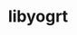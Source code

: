 ---
title: "libyogrt"
layout: cache
categories: [package, develop]
meta: {"versions": ["1.27", "1.33"], "compilers": ["gcc@=11.1.0", "gcc@=11.3.0", "gcc@=7.5.0"], "oss": ["ubuntu18.04", "ubuntu20.04", "ubuntu22.04"], "platforms": ["linux"], "targets": ["ppc64le", "x86_64", "x86_64_v3"], "stacks": ["e4s", "e4s-power", "radiuss", "root", "tutorial"], "num_specs": 109, "num_specs_by_stack": {"tutorial": 79, "root": 109, "radiuss": 79, "e4s-power": 13, "e4s": 12}}
spec_details: [{"hash": "2xsd5gxceiof2kqdtdw2prwpg5ag4x66", "compiler": "gcc@=7.5.0", "versions": ["1.27"], "os": "ubuntu18.04", "platform": "linux", "target": "x86_64", "variants": ["scheduler=slurm", "~static"], "stacks": ["tutorial", "root", "radiuss"], "size": "-", "tarball": "https://binaries.spack.io/develop/build_cache/linux-ubuntu18.04-x86_64/gcc-7.5.0/libyogrt-1.27/linux-ubuntu18.04-x86_64-gcc-7.5.0-libyogrt-1.27-2xsd5gxceiof2kqdtdw2prwpg5ag4x66.spack"}, {"hash": "3dbn3vjfmlvuyaulnp3yu4ix4l4pnv64", "compiler": "gcc@=7.5.0", "versions": ["1.27"], "os": "ubuntu18.04", "platform": "linux", "target": "x86_64", "variants": ["build_system=autotools", "scheduler=slurm", "~static"], "stacks": ["tutorial", "root", "radiuss"], "size": "-", "tarball": "https://binaries.spack.io/develop/build_cache/linux-ubuntu18.04-x86_64/gcc-7.5.0/libyogrt-1.27/linux-ubuntu18.04-x86_64-gcc-7.5.0-libyogrt-1.27-3dbn3vjfmlvuyaulnp3yu4ix4l4pnv64.spack"}, {"hash": "3urw6vyrtnrf2ba2fmgk3jhtoo3o47g3", "compiler": "gcc@=7.5.0", "versions": ["1.27"], "os": "ubuntu18.04", "platform": "linux", "target": "x86_64", "variants": ["scheduler=slurm", "~static"], "stacks": ["tutorial", "root", "radiuss"], "size": "-", "tarball": "https://binaries.spack.io/develop/build_cache/linux-ubuntu18.04-x86_64/gcc-7.5.0/libyogrt-1.27/linux-ubuntu18.04-x86_64-gcc-7.5.0-libyogrt-1.27-3urw6vyrtnrf2ba2fmgk3jhtoo3o47g3.spack"}, {"hash": "6expl2rbfx3zmfio52ncfyr2cpcaadue", "compiler": "gcc@=7.5.0", "versions": ["1.27"], "os": "ubuntu18.04", "platform": "linux", "target": "x86_64", "variants": ["scheduler=slurm", "~static"], "stacks": ["tutorial", "root", "radiuss"], "size": "-", "tarball": "https://binaries.spack.io/develop/build_cache/linux-ubuntu18.04-x86_64/gcc-7.5.0/libyogrt-1.27/linux-ubuntu18.04-x86_64-gcc-7.5.0-libyogrt-1.27-6expl2rbfx3zmfio52ncfyr2cpcaadue.spack"}, {"hash": "2ftvh5n3e6yfwxdt6rf6yrcs6666uq6r", "compiler": "gcc@=7.5.0", "versions": ["1.27"], "os": "ubuntu18.04", "platform": "linux", "target": "x86_64", "variants": ["scheduler=slurm", "~static"], "stacks": ["tutorial", "root", "radiuss"], "size": "-", "tarball": "https://binaries.spack.io/develop/build_cache/linux-ubuntu18.04-x86_64/gcc-7.5.0/libyogrt-1.27/linux-ubuntu18.04-x86_64-gcc-7.5.0-libyogrt-1.27-2ftvh5n3e6yfwxdt6rf6yrcs6666uq6r.spack"}, {"hash": "23a2e22keudpui32njzvuv6ouekbyqqd", "compiler": "gcc@=7.5.0", "versions": ["1.27"], "os": "ubuntu18.04", "platform": "linux", "target": "x86_64", "variants": ["build_system=autotools", "scheduler=slurm", "~static"], "stacks": ["tutorial", "root", "radiuss"], "size": "-", "tarball": "https://binaries.spack.io/develop/build_cache/linux-ubuntu18.04-x86_64/gcc-7.5.0/libyogrt-1.27/linux-ubuntu18.04-x86_64-gcc-7.5.0-libyogrt-1.27-23a2e22keudpui32njzvuv6ouekbyqqd.spack"}, {"hash": "2go2qvkem4zkmw6m7rjbskcg52lsthh3", "compiler": "gcc@=7.5.0", "versions": ["1.27"], "os": "ubuntu18.04", "platform": "linux", "target": "x86_64", "variants": ["scheduler=slurm", "~static"], "stacks": ["tutorial", "root", "radiuss"], "size": "-", "tarball": "https://binaries.spack.io/develop/build_cache/linux-ubuntu18.04-x86_64/gcc-7.5.0/libyogrt-1.27/linux-ubuntu18.04-x86_64-gcc-7.5.0-libyogrt-1.27-2go2qvkem4zkmw6m7rjbskcg52lsthh3.spack"}, {"hash": "kvzp6elltyghju7aoniqp7it7lryizg4", "compiler": "gcc@=7.5.0", "versions": ["1.27"], "os": "ubuntu18.04", "platform": "linux", "target": "x86_64", "variants": ["scheduler=slurm", "~static"], "stacks": ["tutorial", "root", "radiuss"], "size": "-", "tarball": "https://binaries.spack.io/develop/build_cache/linux-ubuntu18.04-x86_64/gcc-7.5.0/libyogrt-1.27/linux-ubuntu18.04-x86_64-gcc-7.5.0-libyogrt-1.27-kvzp6elltyghju7aoniqp7it7lryizg4.spack"}, {"hash": "cycgrzl57drqq4ufs5buexd6rmg6kj4r", "compiler": "gcc@=7.5.0", "versions": ["1.27"], "os": "ubuntu18.04", "platform": "linux", "target": "x86_64", "variants": ["scheduler=slurm", "~static"], "stacks": ["tutorial", "root", "radiuss"], "size": "-", "tarball": "https://binaries.spack.io/develop/build_cache/linux-ubuntu18.04-x86_64/gcc-7.5.0/libyogrt-1.27/linux-ubuntu18.04-x86_64-gcc-7.5.0-libyogrt-1.27-cycgrzl57drqq4ufs5buexd6rmg6kj4r.spack"}, {"hash": "5hwmholak5cuhfi25cnouiqvzonnlsxq", "compiler": "gcc@=7.5.0", "versions": ["1.27"], "os": "ubuntu18.04", "platform": "linux", "target": "x86_64", "variants": ["scheduler=slurm", "~static"], "stacks": ["tutorial", "root", "radiuss"], "size": "-", "tarball": "https://binaries.spack.io/develop/build_cache/linux-ubuntu18.04-x86_64/gcc-7.5.0/libyogrt-1.27/linux-ubuntu18.04-x86_64-gcc-7.5.0-libyogrt-1.27-5hwmholak5cuhfi25cnouiqvzonnlsxq.spack"}, {"hash": "4lhwpztwkguay2734x44houdfjqgh5yk", "compiler": "gcc@=7.5.0", "versions": ["1.27"], "os": "ubuntu18.04", "platform": "linux", "target": "x86_64", "variants": ["scheduler=slurm", "~static"], "stacks": ["tutorial", "root", "radiuss"], "size": "-", "tarball": "https://binaries.spack.io/develop/build_cache/linux-ubuntu18.04-x86_64/gcc-7.5.0/libyogrt-1.27/linux-ubuntu18.04-x86_64-gcc-7.5.0-libyogrt-1.27-4lhwpztwkguay2734x44houdfjqgh5yk.spack"}, {"hash": "begzskavm35yvqrvejlbbdoto67exnwj", "compiler": "gcc@=7.5.0", "versions": ["1.27"], "os": "ubuntu18.04", "platform": "linux", "target": "x86_64", "variants": ["scheduler=slurm", "~static"], "stacks": ["tutorial", "root", "radiuss"], "size": "-", "tarball": "https://binaries.spack.io/develop/build_cache/linux-ubuntu18.04-x86_64/gcc-7.5.0/libyogrt-1.27/linux-ubuntu18.04-x86_64-gcc-7.5.0-libyogrt-1.27-begzskavm35yvqrvejlbbdoto67exnwj.spack"}, {"hash": "6z4nq2yxttloeirgzml7yd7v32tn425c", "compiler": "gcc@=7.5.0", "versions": ["1.27"], "os": "ubuntu18.04", "platform": "linux", "target": "x86_64", "variants": ["build_system=autotools", "scheduler=slurm", "~static"], "stacks": ["tutorial", "root", "radiuss"], "size": "-", "tarball": "https://binaries.spack.io/develop/build_cache/linux-ubuntu18.04-x86_64/gcc-7.5.0/libyogrt-1.27/linux-ubuntu18.04-x86_64-gcc-7.5.0-libyogrt-1.27-6z4nq2yxttloeirgzml7yd7v32tn425c.spack"}, {"hash": "h2ujdod5f5smisc3qanu2mz7yoxe4a7l", "compiler": "gcc@=7.5.0", "versions": ["1.27"], "os": "ubuntu18.04", "platform": "linux", "target": "x86_64", "variants": ["build_system=autotools", "scheduler=slurm", "~static"], "stacks": ["tutorial", "root", "radiuss"], "size": "-", "tarball": "https://binaries.spack.io/develop/build_cache/linux-ubuntu18.04-x86_64/gcc-7.5.0/libyogrt-1.27/linux-ubuntu18.04-x86_64-gcc-7.5.0-libyogrt-1.27-h2ujdod5f5smisc3qanu2mz7yoxe4a7l.spack"}, {"hash": "7iaj2lduqub3r53kchlxog7k5hzdfqfa", "compiler": "gcc@=7.5.0", "versions": ["1.27"], "os": "ubuntu18.04", "platform": "linux", "target": "x86_64", "variants": ["scheduler=slurm", "~static"], "stacks": ["tutorial", "root", "radiuss"], "size": "-", "tarball": "https://binaries.spack.io/develop/build_cache/linux-ubuntu18.04-x86_64/gcc-7.5.0/libyogrt-1.27/linux-ubuntu18.04-x86_64-gcc-7.5.0-libyogrt-1.27-7iaj2lduqub3r53kchlxog7k5hzdfqfa.spack"}, {"hash": "gii3sfqqxnjdi4wxcz7ualhsnhaom5uf", "compiler": "gcc@=7.5.0", "versions": ["1.27"], "os": "ubuntu18.04", "platform": "linux", "target": "x86_64", "variants": ["scheduler=slurm", "~static"], "stacks": ["tutorial", "root", "radiuss"], "size": "-", "tarball": "https://binaries.spack.io/develop/build_cache/linux-ubuntu18.04-x86_64/gcc-7.5.0/libyogrt-1.27/linux-ubuntu18.04-x86_64-gcc-7.5.0-libyogrt-1.27-gii3sfqqxnjdi4wxcz7ualhsnhaom5uf.spack"}, {"hash": "a5d7amukjqeniov4kwx7d5cpvkrd7gch", "compiler": "gcc@=7.5.0", "versions": ["1.27"], "os": "ubuntu18.04", "platform": "linux", "target": "x86_64", "variants": ["scheduler=slurm", "~static"], "stacks": ["tutorial", "root", "radiuss"], "size": "-", "tarball": "https://binaries.spack.io/develop/build_cache/linux-ubuntu18.04-x86_64/gcc-7.5.0/libyogrt-1.27/linux-ubuntu18.04-x86_64-gcc-7.5.0-libyogrt-1.27-a5d7amukjqeniov4kwx7d5cpvkrd7gch.spack"}, {"hash": "hiyjovcypt2bzfxlhvn7vrfvxyazf7vi", "compiler": "gcc@=7.5.0", "versions": ["1.27"], "os": "ubuntu18.04", "platform": "linux", "target": "x86_64", "variants": ["scheduler=slurm", "~static"], "stacks": ["tutorial", "root", "radiuss"], "size": "-", "tarball": "https://binaries.spack.io/develop/build_cache/linux-ubuntu18.04-x86_64/gcc-7.5.0/libyogrt-1.27/linux-ubuntu18.04-x86_64-gcc-7.5.0-libyogrt-1.27-hiyjovcypt2bzfxlhvn7vrfvxyazf7vi.spack"}, {"hash": "g6jgwb46u4frdsas4bjkxsk4tdc5ed6x", "compiler": "gcc@=7.5.0", "versions": ["1.27"], "os": "ubuntu18.04", "platform": "linux", "target": "x86_64", "variants": ["scheduler=slurm", "~static"], "stacks": ["tutorial", "root", "radiuss"], "size": "-", "tarball": "https://binaries.spack.io/develop/build_cache/linux-ubuntu18.04-x86_64/gcc-7.5.0/libyogrt-1.27/linux-ubuntu18.04-x86_64-gcc-7.5.0-libyogrt-1.27-g6jgwb46u4frdsas4bjkxsk4tdc5ed6x.spack"}, {"hash": "4y4ongdxdwsiirbjbess6k7mlvk5xxeh", "compiler": "gcc@=7.5.0", "versions": ["1.27"], "os": "ubuntu18.04", "platform": "linux", "target": "x86_64", "variants": ["scheduler=slurm", "~static"], "stacks": ["tutorial", "root", "radiuss"], "size": "-", "tarball": "https://binaries.spack.io/develop/build_cache/linux-ubuntu18.04-x86_64/gcc-7.5.0/libyogrt-1.27/linux-ubuntu18.04-x86_64-gcc-7.5.0-libyogrt-1.27-4y4ongdxdwsiirbjbess6k7mlvk5xxeh.spack"}, {"hash": "7iatahg5lz7qbvp4e3ayigquj4mw6u6k", "compiler": "gcc@=7.5.0", "versions": ["1.27"], "os": "ubuntu18.04", "platform": "linux", "target": "x86_64", "variants": ["scheduler=slurm", "~static"], "stacks": ["tutorial", "root", "radiuss"], "size": "-", "tarball": "https://binaries.spack.io/develop/build_cache/linux-ubuntu18.04-x86_64/gcc-7.5.0/libyogrt-1.27/linux-ubuntu18.04-x86_64-gcc-7.5.0-libyogrt-1.27-7iatahg5lz7qbvp4e3ayigquj4mw6u6k.spack"}, {"hash": "h5t3vlut4cfcah6t5qi6rfggng27dobm", "compiler": "gcc@=7.5.0", "versions": ["1.27"], "os": "ubuntu18.04", "platform": "linux", "target": "x86_64", "variants": ["scheduler=slurm", "~static"], "stacks": ["tutorial", "root", "radiuss"], "size": "-", "tarball": "https://binaries.spack.io/develop/build_cache/linux-ubuntu18.04-x86_64/gcc-7.5.0/libyogrt-1.27/linux-ubuntu18.04-x86_64-gcc-7.5.0-libyogrt-1.27-h5t3vlut4cfcah6t5qi6rfggng27dobm.spack"}, {"hash": "aw4pqfr2ts5tfyanxbiv6e4kwpkdmag3", "compiler": "gcc@=7.5.0", "versions": ["1.27"], "os": "ubuntu18.04", "platform": "linux", "target": "x86_64", "variants": ["scheduler=slurm", "~static"], "stacks": ["tutorial", "root", "radiuss"], "size": "-", "tarball": "https://binaries.spack.io/develop/build_cache/linux-ubuntu18.04-x86_64/gcc-7.5.0/libyogrt-1.27/linux-ubuntu18.04-x86_64-gcc-7.5.0-libyogrt-1.27-aw4pqfr2ts5tfyanxbiv6e4kwpkdmag3.spack"}, {"hash": "gukqwsm3qfsq5wkxcobzhu22ungv5xr5", "compiler": "gcc@=7.5.0", "versions": ["1.27"], "os": "ubuntu18.04", "platform": "linux", "target": "x86_64", "variants": ["scheduler=slurm", "~static"], "stacks": ["tutorial", "root", "radiuss"], "size": "-", "tarball": "https://binaries.spack.io/develop/build_cache/linux-ubuntu18.04-x86_64/gcc-7.5.0/libyogrt-1.27/linux-ubuntu18.04-x86_64-gcc-7.5.0-libyogrt-1.27-gukqwsm3qfsq5wkxcobzhu22ungv5xr5.spack"}, {"hash": "ajig2qqj2dy2au6wve4nm6lc7j3242l7", "compiler": "gcc@=7.5.0", "versions": ["1.27"], "os": "ubuntu18.04", "platform": "linux", "target": "x86_64", "variants": ["scheduler=slurm", "~static"], "stacks": ["tutorial", "root", "radiuss"], "size": "-", "tarball": "https://binaries.spack.io/develop/build_cache/linux-ubuntu18.04-x86_64/gcc-7.5.0/libyogrt-1.27/linux-ubuntu18.04-x86_64-gcc-7.5.0-libyogrt-1.27-ajig2qqj2dy2au6wve4nm6lc7j3242l7.spack"}, {"hash": "k34aj6wevxzjm2fvrpvq66bt3lpwps2m", "compiler": "gcc@=7.5.0", "versions": ["1.27"], "os": "ubuntu18.04", "platform": "linux", "target": "x86_64", "variants": ["scheduler=slurm", "~static"], "stacks": ["tutorial", "root", "radiuss"], "size": "-", "tarball": "https://binaries.spack.io/develop/build_cache/linux-ubuntu18.04-x86_64/gcc-7.5.0/libyogrt-1.27/linux-ubuntu18.04-x86_64-gcc-7.5.0-libyogrt-1.27-k34aj6wevxzjm2fvrpvq66bt3lpwps2m.spack"}, {"hash": "6n2x426fu7mst4azeujxbmtb5a5bttmc", "compiler": "gcc@=7.5.0", "versions": ["1.27"], "os": "ubuntu18.04", "platform": "linux", "target": "x86_64", "variants": ["scheduler=slurm", "~static"], "stacks": ["tutorial", "root", "radiuss"], "size": "-", "tarball": "https://binaries.spack.io/develop/build_cache/linux-ubuntu18.04-x86_64/gcc-7.5.0/libyogrt-1.27/linux-ubuntu18.04-x86_64-gcc-7.5.0-libyogrt-1.27-6n2x426fu7mst4azeujxbmtb5a5bttmc.spack"}, {"hash": "hwtogmy5oc3ixxqggigow6opnjb3o2ms", "compiler": "gcc@=7.5.0", "versions": ["1.27"], "os": "ubuntu18.04", "platform": "linux", "target": "x86_64", "variants": ["scheduler=slurm", "~static"], "stacks": ["tutorial", "root", "radiuss"], "size": "-", "tarball": "https://binaries.spack.io/develop/build_cache/linux-ubuntu18.04-x86_64/gcc-7.5.0/libyogrt-1.27/linux-ubuntu18.04-x86_64-gcc-7.5.0-libyogrt-1.27-hwtogmy5oc3ixxqggigow6opnjb3o2ms.spack"}, {"hash": "byshd3ma7xobcsbp2tym2lk5c7snvl4p", "compiler": "gcc@=7.5.0", "versions": ["1.27"], "os": "ubuntu18.04", "platform": "linux", "target": "x86_64", "variants": ["scheduler=slurm", "~static"], "stacks": ["tutorial", "root", "radiuss"], "size": "-", "tarball": "https://binaries.spack.io/develop/build_cache/linux-ubuntu18.04-x86_64/gcc-7.5.0/libyogrt-1.27/linux-ubuntu18.04-x86_64-gcc-7.5.0-libyogrt-1.27-byshd3ma7xobcsbp2tym2lk5c7snvl4p.spack"}, {"hash": "fb2he2d5mogsrlsgevfywaqtibjmmp25", "compiler": "gcc@=7.5.0", "versions": ["1.27"], "os": "ubuntu18.04", "platform": "linux", "target": "x86_64", "variants": ["scheduler=slurm", "~static"], "stacks": ["tutorial", "root", "radiuss"], "size": "-", "tarball": "https://binaries.spack.io/develop/build_cache/linux-ubuntu18.04-x86_64/gcc-7.5.0/libyogrt-1.27/linux-ubuntu18.04-x86_64-gcc-7.5.0-libyogrt-1.27-fb2he2d5mogsrlsgevfywaqtibjmmp25.spack"}, {"hash": "c6bysk7abdlvtcr27kbp2pz2janzpvnb", "compiler": "gcc@=7.5.0", "versions": ["1.27"], "os": "ubuntu18.04", "platform": "linux", "target": "x86_64", "variants": ["scheduler=slurm", "~static"], "stacks": ["tutorial", "root", "radiuss"], "size": "-", "tarball": "https://binaries.spack.io/develop/build_cache/linux-ubuntu18.04-x86_64/gcc-7.5.0/libyogrt-1.27/linux-ubuntu18.04-x86_64-gcc-7.5.0-libyogrt-1.27-c6bysk7abdlvtcr27kbp2pz2janzpvnb.spack"}, {"hash": "kc3s3k5lyefeoabincfoijhnzoawqi6x", "compiler": "gcc@=7.5.0", "versions": ["1.27"], "os": "ubuntu18.04", "platform": "linux", "target": "x86_64", "variants": ["scheduler=slurm", "~static"], "stacks": ["tutorial", "root", "radiuss"], "size": "-", "tarball": "https://binaries.spack.io/develop/build_cache/linux-ubuntu18.04-x86_64/gcc-7.5.0/libyogrt-1.27/linux-ubuntu18.04-x86_64-gcc-7.5.0-libyogrt-1.27-kc3s3k5lyefeoabincfoijhnzoawqi6x.spack"}, {"hash": "asplfccwixln7i5hmx4bwnuh4bwpisjg", "compiler": "gcc@=7.5.0", "versions": ["1.27"], "os": "ubuntu18.04", "platform": "linux", "target": "x86_64", "variants": ["scheduler=slurm", "~static"], "stacks": ["tutorial", "root", "radiuss"], "size": "-", "tarball": "https://binaries.spack.io/develop/build_cache/linux-ubuntu18.04-x86_64/gcc-7.5.0/libyogrt-1.27/linux-ubuntu18.04-x86_64-gcc-7.5.0-libyogrt-1.27-asplfccwixln7i5hmx4bwnuh4bwpisjg.spack"}, {"hash": "jlyd3aya3nro4ymp2by4lq5h4op6vz2t", "compiler": "gcc@=7.5.0", "versions": ["1.27"], "os": "ubuntu18.04", "platform": "linux", "target": "x86_64", "variants": ["scheduler=slurm", "~static"], "stacks": ["tutorial", "root", "radiuss"], "size": "-", "tarball": "https://binaries.spack.io/develop/build_cache/linux-ubuntu18.04-x86_64/gcc-7.5.0/libyogrt-1.27/linux-ubuntu18.04-x86_64-gcc-7.5.0-libyogrt-1.27-jlyd3aya3nro4ymp2by4lq5h4op6vz2t.spack"}, {"hash": "coenrf5kytuyldendk3lqa6yiztpnosm", "compiler": "gcc@=7.5.0", "versions": ["1.27"], "os": "ubuntu18.04", "platform": "linux", "target": "x86_64", "variants": ["scheduler=slurm", "~static"], "stacks": ["tutorial", "root", "radiuss"], "size": "-", "tarball": "https://binaries.spack.io/develop/build_cache/linux-ubuntu18.04-x86_64/gcc-7.5.0/libyogrt-1.27/linux-ubuntu18.04-x86_64-gcc-7.5.0-libyogrt-1.27-coenrf5kytuyldendk3lqa6yiztpnosm.spack"}, {"hash": "j5wcilftxcdtmm3unlovvjuur6ldlrgb", "compiler": "gcc@=7.5.0", "versions": ["1.27"], "os": "ubuntu18.04", "platform": "linux", "target": "x86_64", "variants": ["scheduler=slurm", "~static"], "stacks": ["tutorial", "root", "radiuss"], "size": "-", "tarball": "https://binaries.spack.io/develop/build_cache/linux-ubuntu18.04-x86_64/gcc-7.5.0/libyogrt-1.27/linux-ubuntu18.04-x86_64-gcc-7.5.0-libyogrt-1.27-j5wcilftxcdtmm3unlovvjuur6ldlrgb.spack"}, {"hash": "bgnmnaba5duqkvujex4b7aickqm5asu4", "compiler": "gcc@=7.5.0", "versions": ["1.27"], "os": "ubuntu18.04", "platform": "linux", "target": "x86_64", "variants": ["build_system=autotools", "scheduler=slurm", "~static"], "stacks": ["tutorial", "root", "radiuss"], "size": "-", "tarball": "https://binaries.spack.io/develop/build_cache/linux-ubuntu18.04-x86_64/gcc-7.5.0/libyogrt-1.27/linux-ubuntu18.04-x86_64-gcc-7.5.0-libyogrt-1.27-bgnmnaba5duqkvujex4b7aickqm5asu4.spack"}, {"hash": "ibclgympgxhrbgpzpbi635j6ywrqr2tu", "compiler": "gcc@=7.5.0", "versions": ["1.27"], "os": "ubuntu18.04", "platform": "linux", "target": "x86_64", "variants": ["scheduler=slurm", "~static"], "stacks": ["tutorial", "root", "radiuss"], "size": "-", "tarball": "https://binaries.spack.io/develop/build_cache/linux-ubuntu18.04-x86_64/gcc-7.5.0/libyogrt-1.27/linux-ubuntu18.04-x86_64-gcc-7.5.0-libyogrt-1.27-ibclgympgxhrbgpzpbi635j6ywrqr2tu.spack"}, {"hash": "e3r4otw7kiiqkmq64zexgj7uuckchm6m", "compiler": "gcc@=7.5.0", "versions": ["1.27"], "os": "ubuntu18.04", "platform": "linux", "target": "x86_64", "variants": ["build_system=autotools", "scheduler=slurm", "~static"], "stacks": ["tutorial", "root", "radiuss"], "size": "-", "tarball": "https://binaries.spack.io/develop/build_cache/linux-ubuntu18.04-x86_64/gcc-7.5.0/libyogrt-1.27/linux-ubuntu18.04-x86_64-gcc-7.5.0-libyogrt-1.27-e3r4otw7kiiqkmq64zexgj7uuckchm6m.spack"}, {"hash": "bkvgrf3ue7vftm7mleuhilosjz2trjr6", "compiler": "gcc@=7.5.0", "versions": ["1.27"], "os": "ubuntu18.04", "platform": "linux", "target": "x86_64", "variants": ["build_system=autotools", "scheduler=slurm", "~static"], "stacks": ["tutorial", "root", "radiuss"], "size": "-", "tarball": "https://binaries.spack.io/develop/build_cache/linux-ubuntu18.04-x86_64/gcc-7.5.0/libyogrt-1.27/linux-ubuntu18.04-x86_64-gcc-7.5.0-libyogrt-1.27-bkvgrf3ue7vftm7mleuhilosjz2trjr6.spack"}, {"hash": "g65iud3szln7wqmft5fs3jnu42olf7xw", "compiler": "gcc@=7.5.0", "versions": ["1.27"], "os": "ubuntu18.04", "platform": "linux", "target": "x86_64", "variants": ["build_system=autotools", "scheduler=slurm", "~static"], "stacks": ["tutorial", "root", "radiuss"], "size": "-", "tarball": "https://binaries.spack.io/develop/build_cache/linux-ubuntu18.04-x86_64/gcc-7.5.0/libyogrt-1.27/linux-ubuntu18.04-x86_64-gcc-7.5.0-libyogrt-1.27-g65iud3szln7wqmft5fs3jnu42olf7xw.spack"}, {"hash": "n42xvgcaefwvjrhudwqrooslqqyo7q4y", "compiler": "gcc@=7.5.0", "versions": ["1.27"], "os": "ubuntu18.04", "platform": "linux", "target": "x86_64", "variants": ["scheduler=slurm", "~static"], "stacks": ["tutorial", "root", "radiuss"], "size": "-", "tarball": "https://binaries.spack.io/develop/build_cache/linux-ubuntu18.04-x86_64/gcc-7.5.0/libyogrt-1.27/linux-ubuntu18.04-x86_64-gcc-7.5.0-libyogrt-1.27-n42xvgcaefwvjrhudwqrooslqqyo7q4y.spack"}, {"hash": "lknspeyopuf75ira2gxmghgrl4q5fhft", "compiler": "gcc@=7.5.0", "versions": ["1.27"], "os": "ubuntu18.04", "platform": "linux", "target": "x86_64", "variants": ["scheduler=slurm", "~static"], "stacks": ["tutorial", "root", "radiuss"], "size": "-", "tarball": "https://binaries.spack.io/develop/build_cache/linux-ubuntu18.04-x86_64/gcc-7.5.0/libyogrt-1.27/linux-ubuntu18.04-x86_64-gcc-7.5.0-libyogrt-1.27-lknspeyopuf75ira2gxmghgrl4q5fhft.spack"}, {"hash": "zundfb5ydl2hhmnxi7cjjwhq56v6p6xm", "compiler": "gcc@=7.5.0", "versions": ["1.27"], "os": "ubuntu18.04", "platform": "linux", "target": "x86_64", "variants": ["scheduler=slurm", "~static"], "stacks": ["tutorial", "root", "radiuss"], "size": "-", "tarball": "https://binaries.spack.io/develop/build_cache/linux-ubuntu18.04-x86_64/gcc-7.5.0/libyogrt-1.27/linux-ubuntu18.04-x86_64-gcc-7.5.0-libyogrt-1.27-zundfb5ydl2hhmnxi7cjjwhq56v6p6xm.spack"}, {"hash": "n6bvtwddhyl3sazaujdivhnubduygzw2", "compiler": "gcc@=7.5.0", "versions": ["1.27"], "os": "ubuntu18.04", "platform": "linux", "target": "x86_64", "variants": ["scheduler=slurm", "~static"], "stacks": ["tutorial", "root", "radiuss"], "size": "-", "tarball": "https://binaries.spack.io/develop/build_cache/linux-ubuntu18.04-x86_64/gcc-7.5.0/libyogrt-1.27/linux-ubuntu18.04-x86_64-gcc-7.5.0-libyogrt-1.27-n6bvtwddhyl3sazaujdivhnubduygzw2.spack"}, {"hash": "senhxd3q4qanjvetobrq2torkw3g2n42", "compiler": "gcc@=7.5.0", "versions": ["1.27"], "os": "ubuntu18.04", "platform": "linux", "target": "x86_64", "variants": ["scheduler=slurm", "~static"], "stacks": ["tutorial", "root", "radiuss"], "size": "-", "tarball": "https://binaries.spack.io/develop/build_cache/linux-ubuntu18.04-x86_64/gcc-7.5.0/libyogrt-1.27/linux-ubuntu18.04-x86_64-gcc-7.5.0-libyogrt-1.27-senhxd3q4qanjvetobrq2torkw3g2n42.spack"}, {"hash": "ojhaaxystnwdiwov2wbnpx5pv44h27ot", "compiler": "gcc@=7.5.0", "versions": ["1.27"], "os": "ubuntu18.04", "platform": "linux", "target": "x86_64", "variants": ["scheduler=slurm", "~static"], "stacks": ["tutorial", "root", "radiuss"], "size": "-", "tarball": "https://binaries.spack.io/develop/build_cache/linux-ubuntu18.04-x86_64/gcc-7.5.0/libyogrt-1.27/linux-ubuntu18.04-x86_64-gcc-7.5.0-libyogrt-1.27-ojhaaxystnwdiwov2wbnpx5pv44h27ot.spack"}, {"hash": "oeanzc5qg5vrgahrsew33n7nsytmke7g", "compiler": "gcc@=7.5.0", "versions": ["1.27"], "os": "ubuntu18.04", "platform": "linux", "target": "x86_64", "variants": ["scheduler=slurm", "~static"], "stacks": ["tutorial", "root", "radiuss"], "size": "-", "tarball": "https://binaries.spack.io/develop/build_cache/linux-ubuntu18.04-x86_64/gcc-7.5.0/libyogrt-1.27/linux-ubuntu18.04-x86_64-gcc-7.5.0-libyogrt-1.27-oeanzc5qg5vrgahrsew33n7nsytmke7g.spack"}, {"hash": "ol7pr4wxzsn6r4lbsebvzpyddnz3r7nr", "compiler": "gcc@=7.5.0", "versions": ["1.27"], "os": "ubuntu18.04", "platform": "linux", "target": "x86_64", "variants": ["build_system=autotools", "scheduler=slurm", "~static"], "stacks": ["tutorial", "root", "radiuss"], "size": "-", "tarball": "https://binaries.spack.io/develop/build_cache/linux-ubuntu18.04-x86_64/gcc-7.5.0/libyogrt-1.27/linux-ubuntu18.04-x86_64-gcc-7.5.0-libyogrt-1.27-ol7pr4wxzsn6r4lbsebvzpyddnz3r7nr.spack"}, {"hash": "wt3atvvmtfdalxm3qq43ifndkx66ldv3", "compiler": "gcc@=7.5.0", "versions": ["1.27"], "os": "ubuntu18.04", "platform": "linux", "target": "x86_64", "variants": ["scheduler=slurm", "~static"], "stacks": ["tutorial", "root", "radiuss"], "size": "-", "tarball": "https://binaries.spack.io/develop/build_cache/linux-ubuntu18.04-x86_64/gcc-7.5.0/libyogrt-1.27/linux-ubuntu18.04-x86_64-gcc-7.5.0-libyogrt-1.27-wt3atvvmtfdalxm3qq43ifndkx66ldv3.spack"}, {"hash": "lgyj7zfzzhll5uwabodk7dk6ck64mbcd", "compiler": "gcc@=7.5.0", "versions": ["1.27"], "os": "ubuntu18.04", "platform": "linux", "target": "x86_64", "variants": ["build_system=autotools", "scheduler=slurm", "~static"], "stacks": ["tutorial", "root", "radiuss"], "size": "-", "tarball": "https://binaries.spack.io/develop/build_cache/linux-ubuntu18.04-x86_64/gcc-7.5.0/libyogrt-1.27/linux-ubuntu18.04-x86_64-gcc-7.5.0-libyogrt-1.27-lgyj7zfzzhll5uwabodk7dk6ck64mbcd.spack"}, {"hash": "ud37xtt2ascxx6yt64o4car7txibw3j7", "compiler": "gcc@=7.5.0", "versions": ["1.27"], "os": "ubuntu18.04", "platform": "linux", "target": "x86_64", "variants": ["scheduler=slurm", "~static"], "stacks": ["tutorial", "root", "radiuss"], "size": "-", "tarball": "https://binaries.spack.io/develop/build_cache/linux-ubuntu18.04-x86_64/gcc-7.5.0/libyogrt-1.27/linux-ubuntu18.04-x86_64-gcc-7.5.0-libyogrt-1.27-ud37xtt2ascxx6yt64o4car7txibw3j7.spack"}, {"hash": "qy2ey5nnjka5lgwfvk6nxjbrfn2auv3h", "compiler": "gcc@=7.5.0", "versions": ["1.27"], "os": "ubuntu18.04", "platform": "linux", "target": "x86_64", "variants": ["scheduler=slurm", "~static"], "stacks": ["tutorial", "root", "radiuss"], "size": "-", "tarball": "https://binaries.spack.io/develop/build_cache/linux-ubuntu18.04-x86_64/gcc-7.5.0/libyogrt-1.27/linux-ubuntu18.04-x86_64-gcc-7.5.0-libyogrt-1.27-qy2ey5nnjka5lgwfvk6nxjbrfn2auv3h.spack"}, {"hash": "zomxtam44u3ginh3ww7ybezsxlmmjfci", "compiler": "gcc@=7.5.0", "versions": ["1.27"], "os": "ubuntu18.04", "platform": "linux", "target": "x86_64", "variants": ["build_system=autotools", "scheduler=slurm", "~static"], "stacks": ["tutorial", "root", "radiuss"], "size": "-", "tarball": "https://binaries.spack.io/develop/build_cache/linux-ubuntu18.04-x86_64/gcc-7.5.0/libyogrt-1.27/linux-ubuntu18.04-x86_64-gcc-7.5.0-libyogrt-1.27-zomxtam44u3ginh3ww7ybezsxlmmjfci.spack"}, {"hash": "ufw7lict5pltlpgf6ig6hl5qepkr2ana", "compiler": "gcc@=7.5.0", "versions": ["1.27"], "os": "ubuntu18.04", "platform": "linux", "target": "x86_64", "variants": ["scheduler=slurm", "~static"], "stacks": ["tutorial", "root", "radiuss"], "size": "-", "tarball": "https://binaries.spack.io/develop/build_cache/linux-ubuntu18.04-x86_64/gcc-7.5.0/libyogrt-1.27/linux-ubuntu18.04-x86_64-gcc-7.5.0-libyogrt-1.27-ufw7lict5pltlpgf6ig6hl5qepkr2ana.spack"}, {"hash": "wfygy4ubj25r5nso766vreoyvjutyczj", "compiler": "gcc@=7.5.0", "versions": ["1.27"], "os": "ubuntu18.04", "platform": "linux", "target": "x86_64", "variants": ["build_system=autotools", "scheduler=slurm", "~static"], "stacks": ["tutorial", "root", "radiuss"], "size": "-", "tarball": "https://binaries.spack.io/develop/build_cache/linux-ubuntu18.04-x86_64/gcc-7.5.0/libyogrt-1.27/linux-ubuntu18.04-x86_64-gcc-7.5.0-libyogrt-1.27-wfygy4ubj25r5nso766vreoyvjutyczj.spack"}, {"hash": "nspeolvoixby2kmhzl66httwi3y5nx2m", "compiler": "gcc@=7.5.0", "versions": ["1.27"], "os": "ubuntu18.04", "platform": "linux", "target": "x86_64", "variants": ["scheduler=slurm", "~static"], "stacks": ["tutorial", "root", "radiuss"], "size": "-", "tarball": "https://binaries.spack.io/develop/build_cache/linux-ubuntu18.04-x86_64/gcc-7.5.0/libyogrt-1.27/linux-ubuntu18.04-x86_64-gcc-7.5.0-libyogrt-1.27-nspeolvoixby2kmhzl66httwi3y5nx2m.spack"}, {"hash": "yv23selprnaabofjnuencla7mv3zbqg4", "compiler": "gcc@=7.5.0", "versions": ["1.27"], "os": "ubuntu18.04", "platform": "linux", "target": "x86_64", "variants": ["scheduler=slurm", "~static"], "stacks": ["tutorial", "root", "radiuss"], "size": "-", "tarball": "https://binaries.spack.io/develop/build_cache/linux-ubuntu18.04-x86_64/gcc-7.5.0/libyogrt-1.27/linux-ubuntu18.04-x86_64-gcc-7.5.0-libyogrt-1.27-yv23selprnaabofjnuencla7mv3zbqg4.spack"}, {"hash": "ypwq2dkku62pmrc7g2nfjtwpwgukz5qm", "compiler": "gcc@=7.5.0", "versions": ["1.27"], "os": "ubuntu18.04", "platform": "linux", "target": "x86_64", "variants": ["scheduler=slurm", "~static"], "stacks": ["tutorial", "root", "radiuss"], "size": "-", "tarball": "https://binaries.spack.io/develop/build_cache/linux-ubuntu18.04-x86_64/gcc-7.5.0/libyogrt-1.27/linux-ubuntu18.04-x86_64-gcc-7.5.0-libyogrt-1.27-ypwq2dkku62pmrc7g2nfjtwpwgukz5qm.spack"}, {"hash": "ua2amajdd7dozwuxggyfvlgmty7jyjmj", "compiler": "gcc@=7.5.0", "versions": ["1.27"], "os": "ubuntu18.04", "platform": "linux", "target": "x86_64", "variants": ["scheduler=slurm", "~static"], "stacks": ["tutorial", "root", "radiuss"], "size": "-", "tarball": "https://binaries.spack.io/develop/build_cache/linux-ubuntu18.04-x86_64/gcc-7.5.0/libyogrt-1.27/linux-ubuntu18.04-x86_64-gcc-7.5.0-libyogrt-1.27-ua2amajdd7dozwuxggyfvlgmty7jyjmj.spack"}, {"hash": "nl6sjgglcot2fjwymshiqpg35jfmz27d", "compiler": "gcc@=7.5.0", "versions": ["1.27"], "os": "ubuntu18.04", "platform": "linux", "target": "x86_64", "variants": ["scheduler=slurm", "~static"], "stacks": ["tutorial", "root", "radiuss"], "size": "-", "tarball": "https://binaries.spack.io/develop/build_cache/linux-ubuntu18.04-x86_64/gcc-7.5.0/libyogrt-1.27/linux-ubuntu18.04-x86_64-gcc-7.5.0-libyogrt-1.27-nl6sjgglcot2fjwymshiqpg35jfmz27d.spack"}, {"hash": "zw6hj4ojhpcp5dahh5mgdt6mal2qzegl", "compiler": "gcc@=7.5.0", "versions": ["1.27"], "os": "ubuntu18.04", "platform": "linux", "target": "x86_64", "variants": ["scheduler=slurm", "~static"], "stacks": ["tutorial", "root", "radiuss"], "size": "-", "tarball": "https://binaries.spack.io/develop/build_cache/linux-ubuntu18.04-x86_64/gcc-7.5.0/libyogrt-1.27/linux-ubuntu18.04-x86_64-gcc-7.5.0-libyogrt-1.27-zw6hj4ojhpcp5dahh5mgdt6mal2qzegl.spack"}, {"hash": "zkzo6nlm7f755cahxnjpbhrkrtfl6ize", "compiler": "gcc@=7.5.0", "versions": ["1.27"], "os": "ubuntu18.04", "platform": "linux", "target": "x86_64", "variants": ["build_system=autotools", "scheduler=slurm", "~static"], "stacks": ["tutorial", "root", "radiuss"], "size": "-", "tarball": "https://binaries.spack.io/develop/build_cache/linux-ubuntu18.04-x86_64/gcc-7.5.0/libyogrt-1.27/linux-ubuntu18.04-x86_64-gcc-7.5.0-libyogrt-1.27-zkzo6nlm7f755cahxnjpbhrkrtfl6ize.spack"}, {"hash": "rkxw4ycmdmkjixbubskt5v7omewq2sd2", "compiler": "gcc@=7.5.0", "versions": ["1.27"], "os": "ubuntu18.04", "platform": "linux", "target": "x86_64_v3", "variants": ["build_system=autotools", "scheduler=slurm", "~static"], "stacks": ["tutorial", "root", "radiuss"], "size": "-", "tarball": "https://binaries.spack.io/develop/build_cache/linux-ubuntu18.04-x86_64_v3/gcc-7.5.0/libyogrt-1.27/linux-ubuntu18.04-x86_64_v3-gcc-7.5.0-libyogrt-1.27-rkxw4ycmdmkjixbubskt5v7omewq2sd2.spack"}, {"hash": "isagcl4vhhei5aifjek5zcvoz3ga2uku", "compiler": "gcc@=7.5.0", "versions": ["1.27"], "os": "ubuntu18.04", "platform": "linux", "target": "x86_64_v3", "variants": ["build_system=autotools", "scheduler=slurm", "~static"], "stacks": ["tutorial", "root", "radiuss"], "size": "-", "tarball": "https://binaries.spack.io/develop/build_cache/linux-ubuntu18.04-x86_64_v3/gcc-7.5.0/libyogrt-1.27/linux-ubuntu18.04-x86_64_v3-gcc-7.5.0-libyogrt-1.27-isagcl4vhhei5aifjek5zcvoz3ga2uku.spack"}, {"hash": "xp32itiu6jz3kpui5qqhls3xavajmfgq", "compiler": "gcc@=7.5.0", "versions": ["1.27"], "os": "ubuntu18.04", "platform": "linux", "target": "x86_64_v3", "variants": ["build_system=autotools", "scheduler=slurm", "~static"], "stacks": ["tutorial", "root", "radiuss"], "size": "-", "tarball": "https://binaries.spack.io/develop/build_cache/linux-ubuntu18.04-x86_64_v3/gcc-7.5.0/libyogrt-1.27/linux-ubuntu18.04-x86_64_v3-gcc-7.5.0-libyogrt-1.27-xp32itiu6jz3kpui5qqhls3xavajmfgq.spack"}, {"hash": "i27s5htygod5zl3s4poknyx6n7coawdz", "compiler": "gcc@=7.5.0", "versions": ["1.27"], "os": "ubuntu18.04", "platform": "linux", "target": "x86_64_v3", "variants": ["build_system=autotools", "scheduler=slurm", "~static"], "stacks": ["tutorial", "root", "radiuss"], "size": "-", "tarball": "https://binaries.spack.io/develop/build_cache/linux-ubuntu18.04-x86_64_v3/gcc-7.5.0/libyogrt-1.27/linux-ubuntu18.04-x86_64_v3-gcc-7.5.0-libyogrt-1.27-i27s5htygod5zl3s4poknyx6n7coawdz.spack"}, {"hash": "n6cdpnhsxq6hrvq46hrmebxk2nmd37sz", "compiler": "gcc@=7.5.0", "versions": ["1.27"], "os": "ubuntu18.04", "platform": "linux", "target": "x86_64_v3", "variants": ["build_system=autotools", "scheduler=slurm", "~static"], "stacks": ["tutorial", "root", "radiuss"], "size": "-", "tarball": "https://binaries.spack.io/develop/build_cache/linux-ubuntu18.04-x86_64_v3/gcc-7.5.0/libyogrt-1.27/linux-ubuntu18.04-x86_64_v3-gcc-7.5.0-libyogrt-1.27-n6cdpnhsxq6hrvq46hrmebxk2nmd37sz.spack"}, {"hash": "vvjkreq7poecxx6tfy2rme4hxnyzjj5e", "compiler": "gcc@=7.5.0", "versions": ["1.27"], "os": "ubuntu18.04", "platform": "linux", "target": "x86_64_v3", "variants": ["build_system=autotools", "scheduler=slurm", "~static"], "stacks": ["tutorial", "root", "radiuss"], "size": "-", "tarball": "https://binaries.spack.io/develop/build_cache/linux-ubuntu18.04-x86_64_v3/gcc-7.5.0/libyogrt-1.27/linux-ubuntu18.04-x86_64_v3-gcc-7.5.0-libyogrt-1.27-vvjkreq7poecxx6tfy2rme4hxnyzjj5e.spack"}, {"hash": "zaiwhkr7ddncpolttx4ekecbeql7v73d", "compiler": "gcc@=7.5.0", "versions": ["1.27"], "os": "ubuntu18.04", "platform": "linux", "target": "x86_64_v3", "variants": ["build_system=autotools", "scheduler=slurm", "~static"], "stacks": ["tutorial", "root", "radiuss"], "size": "-", "tarball": "https://binaries.spack.io/develop/build_cache/linux-ubuntu18.04-x86_64_v3/gcc-7.5.0/libyogrt-1.27/linux-ubuntu18.04-x86_64_v3-gcc-7.5.0-libyogrt-1.27-zaiwhkr7ddncpolttx4ekecbeql7v73d.spack"}, {"hash": "zcd2v33mppokc3ssbtk3of3rscfiwmrw", "compiler": "gcc@=7.5.0", "versions": ["1.27"], "os": "ubuntu18.04", "platform": "linux", "target": "x86_64_v3", "variants": ["build_system=autotools", "scheduler=slurm", "~static"], "stacks": ["tutorial", "root", "radiuss"], "size": "-", "tarball": "https://binaries.spack.io/develop/build_cache/linux-ubuntu18.04-x86_64_v3/gcc-7.5.0/libyogrt-1.27/linux-ubuntu18.04-x86_64_v3-gcc-7.5.0-libyogrt-1.27-zcd2v33mppokc3ssbtk3of3rscfiwmrw.spack"}, {"hash": "3c5adrh4kgsxrxwjm4l2xq7dpsphoemw", "compiler": "gcc@=7.5.0", "versions": ["1.33"], "os": "ubuntu18.04", "platform": "linux", "target": "x86_64_v3", "variants": ["build_system=autotools", "scheduler=slurm", "~static"], "stacks": ["root", "radiuss"], "size": "-", "tarball": "https://binaries.spack.io/develop/build_cache/linux-ubuntu18.04-x86_64_v3/gcc-7.5.0/libyogrt-1.33/linux-ubuntu18.04-x86_64_v3-gcc-7.5.0-libyogrt-1.33-3c5adrh4kgsxrxwjm4l2xq7dpsphoemw.spack"}, {"hash": "wn5rhjoszhpi5qrj6g7rgyw6swsi5bg6", "compiler": "gcc@=7.5.0", "versions": ["1.27"], "os": "ubuntu18.04", "platform": "linux", "target": "x86_64_v3", "variants": ["build_system=autotools", "scheduler=slurm", "~static"], "stacks": ["tutorial", "root", "radiuss"], "size": "-", "tarball": "https://binaries.spack.io/develop/build_cache/linux-ubuntu18.04-x86_64_v3/gcc-7.5.0/libyogrt-1.27/linux-ubuntu18.04-x86_64_v3-gcc-7.5.0-libyogrt-1.27-wn5rhjoszhpi5qrj6g7rgyw6swsi5bg6.spack"}, {"hash": "jfwtczgbt7bqs5emyclovqnvbzbl7j5c", "compiler": "gcc@=7.5.0", "versions": ["1.33"], "os": "ubuntu18.04", "platform": "linux", "target": "x86_64_v3", "variants": ["build_system=autotools", "scheduler=slurm", "~static"], "stacks": ["root", "radiuss"], "size": "-", "tarball": "https://binaries.spack.io/develop/build_cache/linux-ubuntu18.04-x86_64_v3/gcc-7.5.0/libyogrt-1.33/linux-ubuntu18.04-x86_64_v3-gcc-7.5.0-libyogrt-1.33-jfwtczgbt7bqs5emyclovqnvbzbl7j5c.spack"}, {"hash": "weysjch5aol4ovi2g2rp3s2fvxd4ebyk", "compiler": "gcc@=7.5.0", "versions": ["1.33"], "os": "ubuntu18.04", "platform": "linux", "target": "x86_64_v3", "variants": ["build_system=autotools", "scheduler=slurm", "~static"], "stacks": ["tutorial", "root", "radiuss"], "size": "-", "tarball": "https://binaries.spack.io/develop/build_cache/linux-ubuntu18.04-x86_64_v3/gcc-7.5.0/libyogrt-1.33/linux-ubuntu18.04-x86_64_v3-gcc-7.5.0-libyogrt-1.33-weysjch5aol4ovi2g2rp3s2fvxd4ebyk.spack"}, {"hash": "k6d6bvr5zvqyym5lcexlshalhsiqti7r", "compiler": "gcc@=7.5.0", "versions": ["1.33"], "os": "ubuntu18.04", "platform": "linux", "target": "x86_64_v3", "variants": ["build_system=autotools", "scheduler=slurm", "~static"], "stacks": ["root", "radiuss"], "size": "-", "tarball": "https://binaries.spack.io/develop/build_cache/linux-ubuntu18.04-x86_64_v3/gcc-7.5.0/libyogrt-1.33/linux-ubuntu18.04-x86_64_v3-gcc-7.5.0-libyogrt-1.33-k6d6bvr5zvqyym5lcexlshalhsiqti7r.spack"}, {"hash": "dusxu7hpbwgrg5rewx4mxpgticfbkczh", "compiler": "gcc@=7.5.0", "versions": ["1.33"], "os": "ubuntu18.04", "platform": "linux", "target": "x86_64_v3", "variants": ["build_system=autotools", "scheduler=slurm", "~static"], "stacks": ["root", "radiuss"], "size": "-", "tarball": "https://binaries.spack.io/develop/build_cache/linux-ubuntu18.04-x86_64_v3/gcc-7.5.0/libyogrt-1.33/linux-ubuntu18.04-x86_64_v3-gcc-7.5.0-libyogrt-1.33-dusxu7hpbwgrg5rewx4mxpgticfbkczh.spack"}, {"hash": "avlj2ehy56lvebxwuegdliakfog422lj", "compiler": "gcc@=7.5.0", "versions": ["1.33"], "os": "ubuntu18.04", "platform": "linux", "target": "x86_64_v3", "variants": ["build_system=autotools", "scheduler=slurm", "~static"], "stacks": ["tutorial", "root", "radiuss"], "size": "-", "tarball": "https://binaries.spack.io/develop/build_cache/linux-ubuntu18.04-x86_64_v3/gcc-7.5.0/libyogrt-1.33/linux-ubuntu18.04-x86_64_v3-gcc-7.5.0-libyogrt-1.33-avlj2ehy56lvebxwuegdliakfog422lj.spack"}, {"hash": "5acfnskl2il5fqgm5x64gqoi6cneyk7r", "compiler": "gcc@=7.5.0", "versions": ["1.33"], "os": "ubuntu18.04", "platform": "linux", "target": "x86_64_v3", "variants": ["build_system=autotools", "scheduler=slurm", "~static"], "stacks": ["root", "radiuss"], "size": "-", "tarball": "https://binaries.spack.io/develop/build_cache/linux-ubuntu18.04-x86_64_v3/gcc-7.5.0/libyogrt-1.33/linux-ubuntu18.04-x86_64_v3-gcc-7.5.0-libyogrt-1.33-5acfnskl2il5fqgm5x64gqoi6cneyk7r.spack"}, {"hash": "a6wt6hzh56g4lkdhud7toxiturnt3da6", "compiler": "gcc@=11.1.0", "versions": ["1.33"], "os": "ubuntu20.04", "platform": "linux", "target": "ppc64le", "variants": ["build_system=autotools", "scheduler=slurm", "~static"], "stacks": ["root", "e4s-power"], "size": "-", "tarball": "https://binaries.spack.io/develop/build_cache/linux-ubuntu20.04-ppc64le/gcc-11.1.0/libyogrt-1.33/linux-ubuntu20.04-ppc64le-gcc-11.1.0-libyogrt-1.33-a6wt6hzh56g4lkdhud7toxiturnt3da6.spack"}, {"hash": "dilj3w6x3pwlqdo4ashgijvbxplilviv", "compiler": "gcc@=11.1.0", "versions": ["1.33"], "os": "ubuntu20.04", "platform": "linux", "target": "ppc64le", "variants": ["build_system=autotools", "scheduler=slurm", "~static"], "stacks": ["root", "e4s-power"], "size": "-", "tarball": "https://binaries.spack.io/develop/build_cache/linux-ubuntu20.04-ppc64le/gcc-11.1.0/libyogrt-1.33/linux-ubuntu20.04-ppc64le-gcc-11.1.0-libyogrt-1.33-dilj3w6x3pwlqdo4ashgijvbxplilviv.spack"}, {"hash": "gnlnc5ge24wzw47qd6h4mjyho23poloh", "compiler": "gcc@=11.1.0", "versions": ["1.27"], "os": "ubuntu20.04", "platform": "linux", "target": "ppc64le", "variants": ["build_system=autotools", "scheduler=slurm", "~static"], "stacks": ["root", "e4s-power"], "size": "-", "tarball": "https://binaries.spack.io/develop/build_cache/linux-ubuntu20.04-ppc64le/gcc-11.1.0/libyogrt-1.27/linux-ubuntu20.04-ppc64le-gcc-11.1.0-libyogrt-1.27-gnlnc5ge24wzw47qd6h4mjyho23poloh.spack"}, {"hash": "q377jtdbsezu5j7pdvgocqvf5bao7kaz", "compiler": "gcc@=11.1.0", "versions": ["1.27"], "os": "ubuntu20.04", "platform": "linux", "target": "ppc64le", "variants": ["build_system=autotools", "scheduler=slurm", "~static"], "stacks": ["root", "e4s-power"], "size": "-", "tarball": "https://binaries.spack.io/develop/build_cache/linux-ubuntu20.04-ppc64le/gcc-11.1.0/libyogrt-1.27/linux-ubuntu20.04-ppc64le-gcc-11.1.0-libyogrt-1.27-q377jtdbsezu5j7pdvgocqvf5bao7kaz.spack"}, {"hash": "xdvmopdczkvp4q34ch56fzds7rvi5dpj", "compiler": "gcc@=11.1.0", "versions": ["1.27"], "os": "ubuntu20.04", "platform": "linux", "target": "ppc64le", "variants": ["build_system=autotools", "scheduler=slurm", "~static"], "stacks": ["root", "e4s-power"], "size": "-", "tarball": "https://binaries.spack.io/develop/build_cache/linux-ubuntu20.04-ppc64le/gcc-11.1.0/libyogrt-1.27/linux-ubuntu20.04-ppc64le-gcc-11.1.0-libyogrt-1.27-xdvmopdczkvp4q34ch56fzds7rvi5dpj.spack"}, {"hash": "lplom4pjg22u2vxgekc5ke3hpgjfhhtx", "compiler": "gcc@=11.1.0", "versions": ["1.27"], "os": "ubuntu20.04", "platform": "linux", "target": "ppc64le", "variants": ["build_system=autotools", "scheduler=slurm", "~static"], "stacks": ["root", "e4s-power"], "size": "-", "tarball": "https://binaries.spack.io/develop/build_cache/linux-ubuntu20.04-ppc64le/gcc-11.1.0/libyogrt-1.27/linux-ubuntu20.04-ppc64le-gcc-11.1.0-libyogrt-1.27-lplom4pjg22u2vxgekc5ke3hpgjfhhtx.spack"}, {"hash": "ebhuwcmumbozppse4lheou43xqnvajsf", "compiler": "gcc@=11.1.0", "versions": ["1.33"], "os": "ubuntu20.04", "platform": "linux", "target": "ppc64le", "variants": ["build_system=autotools", "scheduler=slurm", "~static"], "stacks": ["root", "e4s-power"], "size": "-", "tarball": "https://binaries.spack.io/develop/build_cache/linux-ubuntu20.04-ppc64le/gcc-11.1.0/libyogrt-1.33/linux-ubuntu20.04-ppc64le-gcc-11.1.0-libyogrt-1.33-ebhuwcmumbozppse4lheou43xqnvajsf.spack"}, {"hash": "dtqebwsvjt465r5gb7qbyfcrjmv6le5o", "compiler": "gcc@=11.1.0", "versions": ["1.33"], "os": "ubuntu20.04", "platform": "linux", "target": "ppc64le", "variants": ["build_system=autotools", "scheduler=slurm", "~static"], "stacks": ["root", "e4s-power"], "size": "-", "tarball": "https://binaries.spack.io/develop/build_cache/linux-ubuntu20.04-ppc64le/gcc-11.1.0/libyogrt-1.33/linux-ubuntu20.04-ppc64le-gcc-11.1.0-libyogrt-1.33-dtqebwsvjt465r5gb7qbyfcrjmv6le5o.spack"}, {"hash": "knwpxgkjhd4sbbrh6br6yliylkslgvnu", "compiler": "gcc@=11.1.0", "versions": ["1.33"], "os": "ubuntu20.04", "platform": "linux", "target": "ppc64le", "variants": ["build_system=autotools", "scheduler=slurm", "~static"], "stacks": ["root", "e4s-power"], "size": "-", "tarball": "https://binaries.spack.io/develop/build_cache/linux-ubuntu20.04-ppc64le/gcc-11.1.0/libyogrt-1.33/linux-ubuntu20.04-ppc64le-gcc-11.1.0-libyogrt-1.33-knwpxgkjhd4sbbrh6br6yliylkslgvnu.spack"}, {"hash": "rmw3xzunwgtxhwbqox2mt4q25ojif53y", "compiler": "gcc@=11.1.0", "versions": ["1.33"], "os": "ubuntu20.04", "platform": "linux", "target": "ppc64le", "variants": ["build_system=autotools", "scheduler=slurm", "~static"], "stacks": ["root", "e4s-power"], "size": "-", "tarball": "https://binaries.spack.io/develop/build_cache/linux-ubuntu20.04-ppc64le/gcc-11.1.0/libyogrt-1.33/linux-ubuntu20.04-ppc64le-gcc-11.1.0-libyogrt-1.33-rmw3xzunwgtxhwbqox2mt4q25ojif53y.spack"}, {"hash": "vz3jgwns2knppzqtk6o772aryqznx2p3", "compiler": "gcc@=11.1.0", "versions": ["1.33"], "os": "ubuntu20.04", "platform": "linux", "target": "ppc64le", "variants": ["build_system=autotools", "scheduler=slurm", "~static"], "stacks": ["root", "e4s-power"], "size": "-", "tarball": "https://binaries.spack.io/develop/build_cache/linux-ubuntu20.04-ppc64le/gcc-11.1.0/libyogrt-1.33/linux-ubuntu20.04-ppc64le-gcc-11.1.0-libyogrt-1.33-vz3jgwns2knppzqtk6o772aryqznx2p3.spack"}, {"hash": "7ijo4y4erxwzujzzfpgrwdlcm7cq6mg6", "compiler": "gcc@=11.1.0", "versions": ["1.33"], "os": "ubuntu20.04", "platform": "linux", "target": "ppc64le", "variants": ["build_system=autotools", "scheduler=slurm", "~static"], "stacks": ["root", "e4s-power"], "size": "-", "tarball": "https://binaries.spack.io/develop/build_cache/linux-ubuntu20.04-ppc64le/gcc-11.1.0/libyogrt-1.33/linux-ubuntu20.04-ppc64le-gcc-11.1.0-libyogrt-1.33-7ijo4y4erxwzujzzfpgrwdlcm7cq6mg6.spack"}, {"hash": "okgf2evcuvjbxcpw3we5wumvikvvy6eo", "compiler": "gcc@=11.1.0", "versions": ["1.27"], "os": "ubuntu20.04", "platform": "linux", "target": "ppc64le", "variants": ["build_system=autotools", "scheduler=slurm", "~static"], "stacks": ["root", "e4s-power"], "size": "-", "tarball": "https://binaries.spack.io/develop/build_cache/linux-ubuntu20.04-ppc64le/gcc-11.1.0/libyogrt-1.27/linux-ubuntu20.04-ppc64le-gcc-11.1.0-libyogrt-1.27-okgf2evcuvjbxcpw3we5wumvikvvy6eo.spack"}, {"hash": "aq6h5ixw4sbvrvuxwivb6cyxp4pjgxju", "compiler": "gcc@=11.1.0", "versions": ["1.33"], "os": "ubuntu20.04", "platform": "linux", "target": "x86_64_v3", "variants": ["build_system=autotools", "scheduler=slurm", "~static"], "stacks": ["root", "e4s"], "size": "-", "tarball": "https://binaries.spack.io/develop/build_cache/linux-ubuntu20.04-x86_64_v3/gcc-11.1.0/libyogrt-1.33/linux-ubuntu20.04-x86_64_v3-gcc-11.1.0-libyogrt-1.33-aq6h5ixw4sbvrvuxwivb6cyxp4pjgxju.spack"}, {"hash": "fansznw4hqb7cww72p7ieb7d3xlyhvu7", "compiler": "gcc@=11.1.0", "versions": ["1.33"], "os": "ubuntu20.04", "platform": "linux", "target": "x86_64_v3", "variants": ["build_system=autotools", "scheduler=slurm", "~static"], "stacks": ["root", "e4s"], "size": "-", "tarball": "https://binaries.spack.io/develop/build_cache/linux-ubuntu20.04-x86_64_v3/gcc-11.1.0/libyogrt-1.33/linux-ubuntu20.04-x86_64_v3-gcc-11.1.0-libyogrt-1.33-fansznw4hqb7cww72p7ieb7d3xlyhvu7.spack"}, {"hash": "dlu6rxkql7eyhacj7wvzlztkuzlrp6lh", "compiler": "gcc@=11.1.0", "versions": ["1.33"], "os": "ubuntu20.04", "platform": "linux", "target": "x86_64_v3", "variants": ["build_system=autotools", "scheduler=slurm", "~static"], "stacks": ["root", "e4s"], "size": "-", "tarball": "https://binaries.spack.io/develop/build_cache/linux-ubuntu20.04-x86_64_v3/gcc-11.1.0/libyogrt-1.33/linux-ubuntu20.04-x86_64_v3-gcc-11.1.0-libyogrt-1.33-dlu6rxkql7eyhacj7wvzlztkuzlrp6lh.spack"}, {"hash": "73xk6zxfu4qjmnjwkg6ulppjgp2u7pq6", "compiler": "gcc@=11.1.0", "versions": ["1.33"], "os": "ubuntu20.04", "platform": "linux", "target": "x86_64_v3", "variants": ["build_system=autotools", "scheduler=slurm", "~static"], "stacks": ["root", "e4s"], "size": "-", "tarball": "https://binaries.spack.io/develop/build_cache/linux-ubuntu20.04-x86_64_v3/gcc-11.1.0/libyogrt-1.33/linux-ubuntu20.04-x86_64_v3-gcc-11.1.0-libyogrt-1.33-73xk6zxfu4qjmnjwkg6ulppjgp2u7pq6.spack"}, {"hash": "qpgxfc6jz2vewiljnzhk3356u5zt3mva", "compiler": "gcc@=11.1.0", "versions": ["1.33"], "os": "ubuntu20.04", "platform": "linux", "target": "x86_64_v3", "variants": ["build_system=autotools", "scheduler=slurm", "~static"], "stacks": ["root", "e4s"], "size": "-", "tarball": "https://binaries.spack.io/develop/build_cache/linux-ubuntu20.04-x86_64_v3/gcc-11.1.0/libyogrt-1.33/linux-ubuntu20.04-x86_64_v3-gcc-11.1.0-libyogrt-1.33-qpgxfc6jz2vewiljnzhk3356u5zt3mva.spack"}, {"hash": "6ht3y6oo75i5nw7xhr26ln7iggj74sis", "compiler": "gcc@=11.1.0", "versions": ["1.27"], "os": "ubuntu20.04", "platform": "linux", "target": "x86_64_v3", "variants": ["build_system=autotools", "scheduler=slurm", "~static"], "stacks": ["root", "e4s"], "size": "-", "tarball": "https://binaries.spack.io/develop/build_cache/linux-ubuntu20.04-x86_64_v3/gcc-11.1.0/libyogrt-1.27/linux-ubuntu20.04-x86_64_v3-gcc-11.1.0-libyogrt-1.27-6ht3y6oo75i5nw7xhr26ln7iggj74sis.spack"}, {"hash": "yknugyygrjjgcdv3caz6afrkb6haqtgv", "compiler": "gcc@=11.1.0", "versions": ["1.27"], "os": "ubuntu20.04", "platform": "linux", "target": "x86_64_v3", "variants": ["build_system=autotools", "scheduler=slurm", "~static"], "stacks": ["root", "e4s"], "size": "-", "tarball": "https://binaries.spack.io/develop/build_cache/linux-ubuntu20.04-x86_64_v3/gcc-11.1.0/libyogrt-1.27/linux-ubuntu20.04-x86_64_v3-gcc-11.1.0-libyogrt-1.27-yknugyygrjjgcdv3caz6afrkb6haqtgv.spack"}, {"hash": "6adleqhbxa2nu2on4n4z4wqcarpalfg3", "compiler": "gcc@=11.1.0", "versions": ["1.27"], "os": "ubuntu20.04", "platform": "linux", "target": "x86_64_v3", "variants": ["build_system=autotools", "scheduler=slurm", "~static"], "stacks": ["root", "e4s"], "size": "-", "tarball": "https://binaries.spack.io/develop/build_cache/linux-ubuntu20.04-x86_64_v3/gcc-11.1.0/libyogrt-1.27/linux-ubuntu20.04-x86_64_v3-gcc-11.1.0-libyogrt-1.27-6adleqhbxa2nu2on4n4z4wqcarpalfg3.spack"}, {"hash": "d6xd45vqomj4vnchr5gz5uradztvosag", "compiler": "gcc@=11.1.0", "versions": ["1.33"], "os": "ubuntu20.04", "platform": "linux", "target": "x86_64_v3", "variants": ["build_system=autotools", "scheduler=slurm", "~static"], "stacks": ["root", "e4s"], "size": "-", "tarball": "https://binaries.spack.io/develop/build_cache/linux-ubuntu20.04-x86_64_v3/gcc-11.1.0/libyogrt-1.33/linux-ubuntu20.04-x86_64_v3-gcc-11.1.0-libyogrt-1.33-d6xd45vqomj4vnchr5gz5uradztvosag.spack"}, {"hash": "2tnx672yvpwc3zx3gdlv3aivcpp4coci", "compiler": "gcc@=11.1.0", "versions": ["1.27"], "os": "ubuntu20.04", "platform": "linux", "target": "x86_64_v3", "variants": ["build_system=autotools", "scheduler=slurm", "~static"], "stacks": ["root", "e4s"], "size": "-", "tarball": "https://binaries.spack.io/develop/build_cache/linux-ubuntu20.04-x86_64_v3/gcc-11.1.0/libyogrt-1.27/linux-ubuntu20.04-x86_64_v3-gcc-11.1.0-libyogrt-1.27-2tnx672yvpwc3zx3gdlv3aivcpp4coci.spack"}, {"hash": "kfamsd6hduc76y6ztuqeuyjnosr3esg3", "compiler": "gcc@=11.1.0", "versions": ["1.27"], "os": "ubuntu20.04", "platform": "linux", "target": "x86_64_v3", "variants": ["build_system=autotools", "scheduler=slurm", "~static"], "stacks": ["root", "e4s"], "size": "-", "tarball": "https://binaries.spack.io/develop/build_cache/linux-ubuntu20.04-x86_64_v3/gcc-11.1.0/libyogrt-1.27/linux-ubuntu20.04-x86_64_v3-gcc-11.1.0-libyogrt-1.27-kfamsd6hduc76y6ztuqeuyjnosr3esg3.spack"}, {"hash": "76k5ogkdnfxwkrunm63lmlhwukt2v6bf", "compiler": "gcc@=11.1.0", "versions": ["1.33"], "os": "ubuntu20.04", "platform": "linux", "target": "x86_64_v3", "variants": ["build_system=autotools", "scheduler=slurm", "~static"], "stacks": ["root", "e4s"], "size": "-", "tarball": "https://binaries.spack.io/develop/build_cache/linux-ubuntu20.04-x86_64_v3/gcc-11.1.0/libyogrt-1.33/linux-ubuntu20.04-x86_64_v3-gcc-11.1.0-libyogrt-1.33-76k5ogkdnfxwkrunm63lmlhwukt2v6bf.spack"}, {"hash": "vhufvemjxlkongndrebf3u3wcfhx53hu", "compiler": "gcc@=11.3.0", "versions": ["1.33"], "os": "ubuntu22.04", "platform": "linux", "target": "x86_64_v3", "variants": ["build_system=autotools", "scheduler=slurm", "~static"], "stacks": ["tutorial", "root"], "size": "-", "tarball": "https://binaries.spack.io/develop/build_cache/linux-ubuntu22.04-x86_64_v3/gcc-11.3.0/libyogrt-1.33/linux-ubuntu22.04-x86_64_v3-gcc-11.3.0-libyogrt-1.33-vhufvemjxlkongndrebf3u3wcfhx53hu.spack"}, {"hash": "ep5w6kiizv4ca7i3bsgprqetv4yorlgq", "compiler": "gcc@=11.3.0", "versions": ["1.33"], "os": "ubuntu22.04", "platform": "linux", "target": "x86_64_v3", "variants": ["build_system=autotools", "scheduler=slurm", "~static"], "stacks": ["tutorial", "root"], "size": "-", "tarball": "https://binaries.spack.io/develop/build_cache/linux-ubuntu22.04-x86_64_v3/gcc-11.3.0/libyogrt-1.33/linux-ubuntu22.04-x86_64_v3-gcc-11.3.0-libyogrt-1.33-ep5w6kiizv4ca7i3bsgprqetv4yorlgq.spack"}, {"hash": "j35enxiwv6iuwxztvrdh3q4srlnlxmgs", "compiler": "gcc@=11.3.0", "versions": ["1.33"], "os": "ubuntu22.04", "platform": "linux", "target": "x86_64_v3", "variants": ["build_system=autotools", "scheduler=slurm", "~static"], "stacks": ["tutorial", "root"], "size": "-", "tarball": "https://binaries.spack.io/develop/build_cache/linux-ubuntu22.04-x86_64_v3/gcc-11.3.0/libyogrt-1.33/linux-ubuntu22.04-x86_64_v3-gcc-11.3.0-libyogrt-1.33-j35enxiwv6iuwxztvrdh3q4srlnlxmgs.spack"}, {"hash": "liohahutf6q7wbxo6cxzuefrbt273c4k", "compiler": "gcc@=11.3.0", "versions": ["1.33"], "os": "ubuntu22.04", "platform": "linux", "target": "x86_64_v3", "variants": ["build_system=autotools", "scheduler=slurm", "~static"], "stacks": ["tutorial", "root"], "size": "-", "tarball": "https://binaries.spack.io/develop/build_cache/linux-ubuntu22.04-x86_64_v3/gcc-11.3.0/libyogrt-1.33/linux-ubuntu22.04-x86_64_v3-gcc-11.3.0-libyogrt-1.33-liohahutf6q7wbxo6cxzuefrbt273c4k.spack"}, {"hash": "whgcipyoi3fupesieqhxmhb6i6q7wamw", "compiler": "gcc@=11.3.0", "versions": ["1.33"], "os": "ubuntu22.04", "platform": "linux", "target": "x86_64_v3", "variants": ["build_system=autotools", "scheduler=slurm", "~static"], "stacks": ["tutorial", "root"], "size": "-", "tarball": "https://binaries.spack.io/develop/build_cache/linux-ubuntu22.04-x86_64_v3/gcc-11.3.0/libyogrt-1.33/linux-ubuntu22.04-x86_64_v3-gcc-11.3.0-libyogrt-1.33-whgcipyoi3fupesieqhxmhb6i6q7wamw.spack"}]
---